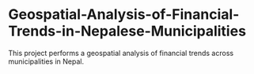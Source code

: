 # Geospatial-Analysis-of-Financial-Trends-in-Nepalese-Municipalities
This project performs a geospatial analysis of financial trends across municipalities in Nepal.
